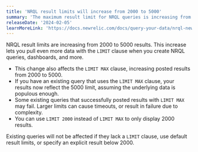 ```yaml
---
title: 'NRQL result limits will increase from 2000 to 5000'
summary: 'The maximum result limit for NRQL queries is increasing from 2000 to 5000'
releaseDate: '2024-02-05'
learnMoreLink: 'https://docs.newrelic.com/docs/query-your-data/nrql-new-relic-query-language/get-started/nrql-syntax-clauses-functions/#sel-limit'
---
```


NRQL result limits are increasing from 2000 to 5000 results. This increase lets you pull even more data with the `LIMIT` clause when you create NRQL queries, dashboards, and more.

* This change also affects the  `LIMIT MAX` clause, increasing posted results from 2000 to 5000.
* If you have an existing query that uses the `LIMIT MAX` clause, your results now reflect the 5000 limit, assuming the underlying data is populous enough.
* Some existing queries that successfully posted results with `LIMIT MAX` may fail. Larger limits can cause timeouts, or result in failure due to complexity.
* You can use `LIMIT 2000` instead of `LIMIT MAX` to only display 2000 results.  

Existing queries will not be affected if they lack a `LIMIT` clause, use default result limits, or specify an explicit result below 2000. 
